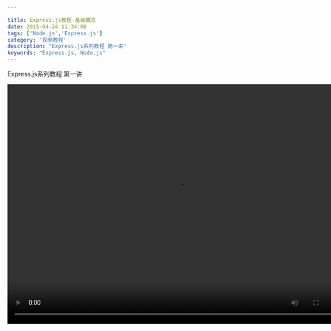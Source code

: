 ```yaml
---

title: Express.js教程-基础概念
date: 2015-04-24 11:34:08
tags: ['Node.js','Express.js']
category: '视频教程'
description: "Express.js系列教程 第一讲"
keywords: "Express.js, Node.js"
---
```


<link href="http://vjs.zencdn.net/4.12/video-js.css" rel="stylesheet">
<script src="http://vjs.zencdn.net/4.12/video.js"></script>
Express.js系列教程 第一讲

<video class="video-js vjs-default-skin vjs-big-play-centered" controls preload="auto"
      width="770" height="542" data-setup="{}">
      <source src="http://srkbox-images.qiniudn.com/node-tutorialinstall-node.mp4" type='video/mp4'>
</video>
